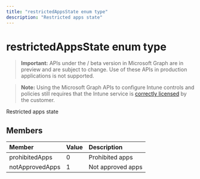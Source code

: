 ```yaml
---
title: "restrictedAppsState enum type"
description: "Restricted apps state"
---
```


# restrictedAppsState enum type

> **Important:** APIs under the / beta version in Microsoft Graph are in preview and are subject to change. Use of these APIs in production applications is not supported.

> **Note:** Using the Microsoft Graph APIs to configure Intune controls and policies still requires that the Intune service is [correctly licensed](https://go.microsoft.com/fwlink/?linkid=839381) by the customer.

Restricted apps state
## Members
|Member|Value|Description|
|:---|:---|:---|
|prohibitedApps|0|Prohibited apps|
|notApprovedApps|1|Not approved apps|





